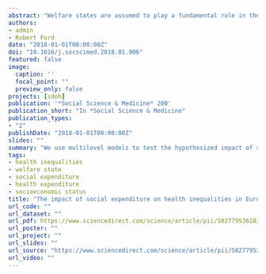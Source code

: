 ```yaml
---
abstract: "Welfare states are assumed to play a fundamental role in the protection and promotion of the health and socioeconomic well-being of citizens. However, empirical evidence on the effect of the welfare state is still contradictory. The inconsistency of the results has led researchers to a lack of consensus in defining the mechanisms that might explain the relationship between the welfare state and health. To shed some light on the current debate, we rely on individual and country data from the European Social Survey (ESS) and Eurostat to explore the direct and indirect effects of the welfare state on health inequalities in a sample of European countries. We use multilevel models to test the hypothesized impact of social expenditure on reducing health inequalities. Firstly, results show that health inequalities are lower in countries where social expenditure is higher. Secondly, the relationship between socio-economic status (SES) and health is moderated by social expenditure. The positive effect of SES on health decreases in countries where social expenditure is higher, while this effect is higher in countries with lower social expenditure. Our findings suggest that social spending has a positive impact on equalizing health conditions in Europe."
authors:
- admin
- Robert Ford
date: "2018-01-01T00:00:00Z"
doi: "10.1016/j.socscimed.2018.01.006"
featured: false
image:
  caption: ''
  focal_point: ""
  preview_only: false
projects: [sdoh]
publication: '*Social Science & Medicine* 200'
publication_short: "In *Social Science & Medicine"
publication_types:
- "2"
publishDate: "2018-01-01T00:00:00Z"
slides: ""
summary: "We use multilevel models to test the hypothesized impact of social expenditure on reducing health inequalities."
tags:
- health inequalities
- welfare state
- social expenditure
- health expenditure
- socioeconomic status
title: "The impact of social expenditure on health inequalities in Europe"
url_code: ""
url_dataset: ""
url_pdf: https://www.sciencedirect.com/science/article/pii/S0277953618300066/pdfft?md5=885184f9e09692cefc7c003097aaf9a9&pid=1-s2.0-S0277953618300066-main.pdf
url_poster: ""
url_project: ""
url_slides: ""
url_source: "https://www.sciencedirect.com/science/article/pii/S0277953618300066?via%3Dihub"
url_video: ""
---
```

